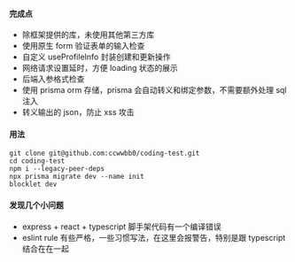 #### 完成点

- 除框架提供的库，未使用其他第三方库
- 使用原生 form 验证表单的输入检查
- 自定义 useProfileInfo 封装创建和更新操作
- 网络请求设置延时，方便 loading 状态的展示
- 后端入参格式检查
- 使用 prisma orm 存储，prisma 会自动转义和绑定参数，不需要额外处理 sql 注入
- 转义输出的 json，防止 xss 攻击

#### 用法

```shell
git clone git@github.com:ccwwbb0/coding-test.git
cd coding-test
npm i --legacy-peer-deps
npx prisma migrate dev --name init
blocklet dev
```

#### 发现几个小问题

- express + react + typescript 脚手架代码有一个编译错误
- eslint rule 有些严格，一些习惯写法，在这里会报警告，特别是跟 typescript 结合在在一起
